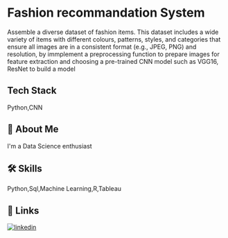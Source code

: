 
# Fashion recommandation System

Assemble a diverse dataset of fashion items. This dataset  includes a wide variety of items with different colours, patterns, styles, and categories that ensure all images are in a consistent format (e.g., JPEG, PNG) and resolution, by immplement a preprocessing function to prepare images for feature extraction and 
choosing a pre-trained CNN model such as VGG16, ResNet to build a model

## Tech Stack

Python,CNN

## 🚀 About Me
I'm a Data Science enthusiast


## 🛠 Skills
Python,Sql,Machine Learning,R,Tableau


## 🔗 Links
[![linkedin](www.linkedin.com/in/vanashree-g-hegde)](https://www.linkedin.com/)


